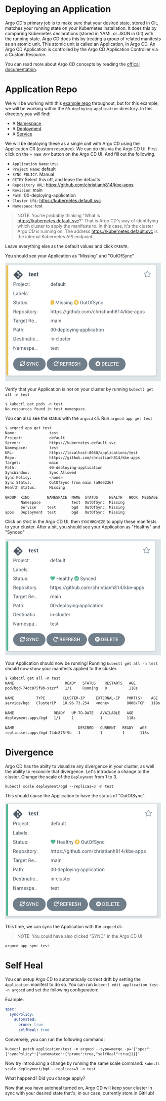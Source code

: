 # Deploying an Application

Argo CD's primary job is to make sure that your desired state, stored in Git, matches your running state on your Kubernetes installation. It does this by comparing Kubernetes declarations (stored in YAML or JSON in Git) with the running state. Argo CD does this by treating a group of related manifests as an atomic unit. This atomic unit is called an Application, in Argo CD. An Argo CD Application is controlled by the Argo CD Application Controller via a Custom Resource. 

You can read more about Argo CD concepts by reading the [offical documentation](https://argo-cd.readthedocs.io/en/stable/core_concepts/).

# Application Repo

We will be working with this [example repo](https://github.com/christianh814/kbe-apps) throughout, but for this example, we will be working within the `00-deploying-application` directory. In this directory you will find:

* A [Namespace](https://github.com/christianh814/kbe-apps/blob/main/00-deploying-application/test-ns.yaml)
* A [Deployment](https://github.com/christianh814/kbe-apps/blob/main/00-deploying-application/test-deployment.yaml)
* A [Service](https://github.com/christianh814/kbe-apps/blob/main/00-deploying-application/test-svc.yaml)

We will be deploying these as a single unit with Argo CD using the Application CR (custom resource). We can do this via the Argo CD UI. First click on the `+ NEW APP` button on the Argo CD UI. And fill out the following.

* `Application Name`: test
* `Project Name`: default
* `SYNC POLICY`: Manual
* `RETRY` Select this off, and leave the defaults
* `Repository URL`: https://github.com/christianh814/kbe-apps
* `Revision`: main
* `Path`: 00-deploying-application
* `Cluster URL`: https://kubernetes.default.svc
* `Namespace`: test

> NOTE: You're probably thinking "What is https://kubernetes.default.svc?" That is Argo CD's way of identifying which cluster to apply the manifests to. In this case, it's the cluster Argo CD is running on. The address https://kubernetes.default.svc is the internal Kubernetes API endpoint.

Leave everything else as the default values and click `CREATE`.

You should see your Application as "Missing" and "OutOfSync"

![unsynced](img/unsynced.png)

Verify that your Application is not on your cluster by running `kubectl get all -n test`

```
$ kubectl get pods -n test
No resources found in test namespace.
```

You can also see the status with the `argocd` cli. Run `argocd app get test`

```
$ argocd app get test
Name:               test
Project:            default
Server:             https://kubernetes.default.svc
Namespace:          test
URL:                https://localhost:8080/applications/test
Repo:               https://github.com/christianh814/kbe-apps
Target:             main
Path:               00-deploying-application
SyncWindow:         Sync Allowed
Sync Policy:        <none>
Sync Status:        OutOfSync from main (a9ee236)
Health Status:      Missing

GROUP  KIND        NAMESPACE  NAME  STATUS     HEALTH   HOOK  MESSAGE
       Namespace              test  OutOfSync  Missing
       Service     test       bgd   OutOfSync  Missing
apps   Deployment  test       bgd   OutOfSync  Missing
```

Click on `SYNC` in the Argo CD UI, then `SYNCHRONIZE` to apply these manifests to your cluster. After a bit, you should see your Application as "Healthy" and "Synced"

![synced](img/synced.png)
 
 Your Application should now be running! Running `kubectl get all -n test` should now show your manifests applied to the cluster.

 ```
 $ kubectl get all -n test
NAME                       READY   STATUS    RESTARTS   AGE
pod/bgd-74dc875f9b-xzzrf   1/1     Running   0          118s

NAME          TYPE        CLUSTER-IP     EXTERNAL-IP   PORT(S)    AGE
service/bgd   ClusterIP   10.96.73.254   <none>        8080/TCP   118s

NAME                  READY   UP-TO-DATE   AVAILABLE   AGE
deployment.apps/bgd   1/1     1            1           118s

NAME                             DESIRED   CURRENT   READY   AGE
replicaset.apps/bgd-74dc875f9b   1         1         1       118s
```
# Divergence

Argo CD has the abilty to visualize any divergence in your cluster, as well the ability to reconcile that divergence. Let's introduce a change to the cluster. Change the scale of the `Deployment` from 1 to 3.

```
kubectl scale deployment/bgd --replicas=3 -n test
```

This should cause the Application to have the status of "OutOfSync".

![divergence](img/divergence.png)

This time, we can sync the Application with the `argocd` cli.

> NOTE: You could have also clicked "SYNC" in the Argo CD UI

```
argocd app sync test
```

# Self Heal

You can setup Argo CD to automatically correct drift by setting the `Application` manifest to do so. You can run `kubectl edit application test -n argocd` and set the following configuration:

Example:

```yaml
spec:
  syncPolicy:
    automated:
      prune: true
      selfHeal: true
```

Conversely, you can run the following command:

```
kubectl patch application/test -n argocd --type=merge -p='{"spec":{"syncPolicy":{"automated":{"prune":true,"selfHeal":true}}}}'
```

Now try introducing a change by running the same scale command: `kubectl scale deployment/bgd --replicas=3 -n test`

What happend? Did you change apply?

Now that you have autoheal turned on, Argo CD will keep your cluster in sync with your desired state that's, in our case, currently store in GitHub!